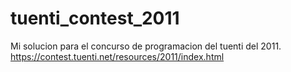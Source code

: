 tuenti_contest_2011
===================
Mi solucion para el concurso de programacion del tuenti del 2011.<br>
https://contest.tuenti.net/resources/2011/index.html


